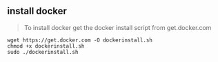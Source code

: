 ## install docker
> To install docker get the docker install script from get.docker.com  
````
wget https://get.docker.com -O dockerinstall.sh
chmod +x dockerinstall.sh
sudo ./dockerinstall.sh
````
